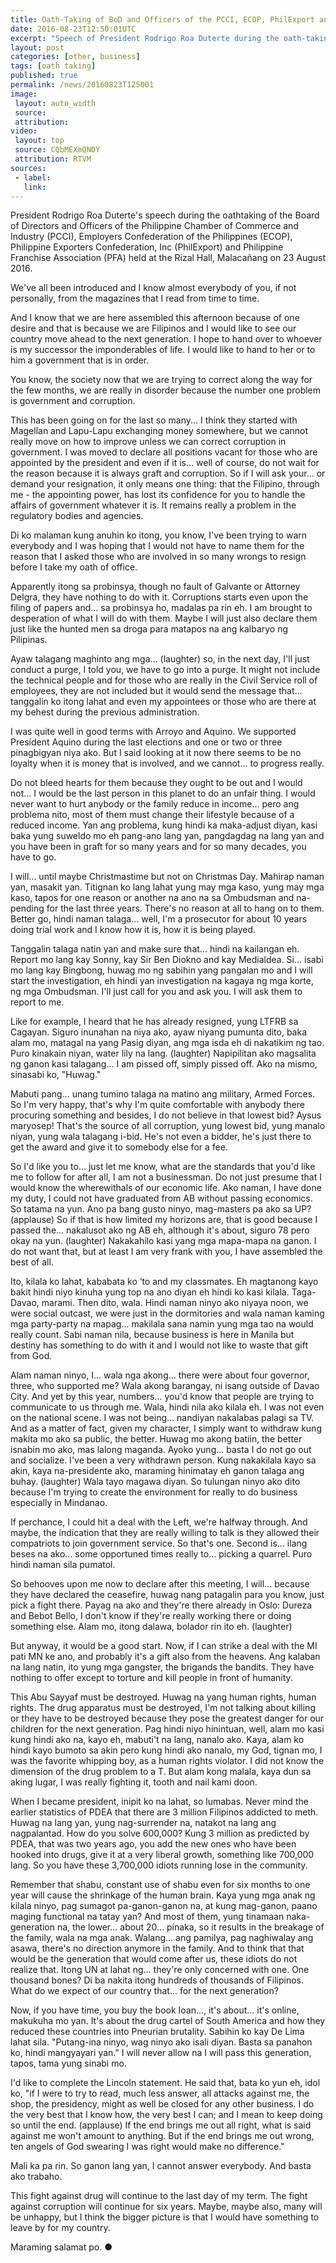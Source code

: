 ```yaml
---
title: Oath-Taking of BoD and Officers of the PCCI, ECOP, PhilExport and PFA
date: 2016-08-23T12:50:01UTC
excerpt: "Speech of President Rodrigo Roa Duterte during the oath-taking ceremony of the Board of Directors and Officers of the PCCI, ECOP, PhilExport and PFA at the Rizal Hall, Malacañang on August 23, 2016."
layout: post
categories: [other, business]
tags: [oath taking]
published: true
permalink: /news/20160823T125001
image:
 layout: auto_width
 source: 
 attribution: 
video:
 layout: top
 source: CQbMEXmQNDY
 attribution: RTVM 
sources:
 - label:
   link:
---
```


President Rodrigo Roa Duterte's speech during the oathtaking of the Board of Directors and Officers of the Philippine Chamber of Commerce and Industry (PCCI), Employers Confederation of the Philippines (ECOP), Philippine Exporters Confederation, Inc (PhilExport) and Philippine Franchise Association (PFA) held at the Rizal Hall, Malacañang on 23 August 2016.

We've all been introduced and I know almost everybody of you, if not personally, from the magazines that I read from time to time.

And I know that we are here assembled this afternoon because of one desire and that is because we are Filipinos and I would like to see our country move ahead to the next generation. I hope to hand over to whoever is my successor the imponderables of life. I would like to hand to her or to him a government that is in order.

You know, the society now that we are trying to correct along the way for the few months, we are really in disorder because the number one problem is government and corruption. 

This has been going on for the last so many... I think they started with Magellan and Lapu-Lapu exchanging money somewhere, but we cannot really move on how to improve unless we can correct corruption in government. I was moved to declare all positions vacant for those who are appointed by the president and even if it is... well of course, do not wait for the reason because it is always graft and corruption. So if I will ask your... or demand your resignation, it only means one thing: that the Filipino, through me - the appointing power, has lost its confidence for you to handle the affairs of government whatever it is. It remains really a problem in the regulatory bodies and agencies.

Di ko malaman kung anuhin ko itong, you know, I've been trying to warn everybody and I was hoping that I would not have to name them for the reason that I asked those who are involved in so many wrongs to resign before I take my oath of office. 

Apparently itong sa probinsya, though no fault of Galvante or Attorney Delgra, they have nothing to do with it. Corruptions starts even upon the filing of papers and... sa probinsya ho, madalas pa rin eh. I am brought to desperation of what I will do with them. Maybe I will just also declare them just like the hunted men sa droga para matapos na ang kalbaryo ng Pilipinas.

Ayaw talagang maghinto ang mga... (laughter) so, in the next day, I'll just conduct a purge, I told you, we have to go into a purge. It might not include the technical people and for those who are really in the Civil Service roll of employees, they are not included but it would send the message that... tanggalin ko itong lahat and even my appointees or those who are there at my behest during the previous administration. 

I was quite well in good terms with Arroyo and Aquino. We supported President Aquino during the last elections and one or two or three pinagbigyan niya ako. But I said looking at it now there seems to be no loyalty when it is money that is involved, and we cannot... to progress really. 

Do not bleed hearts for them because they ought to be out and I would not... I would be the last person in this planet to do an unfair thing. I would never want to hurt anybody or the family reduce in income... pero ang problema nito, most of them must change their lifestyle because of a reduced income. Yan ang problema, kung hindi ka maka-adjust diyan, kasi baka yung suweldo mo eh pang-ano lang yan, pangdagdag na lang yan and you have been in graft for so many years and for so many decades, you have to go. 

I will... until maybe Christmastime but not on Christmas Day. Mahirap naman yan, masakit yan. Titignan ko lang lahat yung may mga kaso, yung may mga kaso, tapos for one reason or another na ano na sa Ombudsman and na-pending for the last three years. There's no reason at all to hang on to them. Better go, hindi naman talaga... well, I'm a prosecutor for about 10 years doing trial work and I know how it is, how it is being played. 

Tanggalin talaga natin yan and make sure that... hindi na kailangan eh. Report mo lang kay Sonny, kay Sir Ben Diokno and kay Medialdea. Si... isabi mo lang kay Bingbong, huwag mo ng sabihin yang pangalan mo and I will start the investigation, eh hindi yan investigation na kagaya ng mga korte, ng mga Ombudsman. I'll just call for you and ask you. I will ask them to report to me. 

Like for example, I heard that he has already resigned, yung LTFRB sa Cagayan. Siguro inunahan na niya ako, ayaw niyang pumunta dito, baka alam mo, matagal na yang Pasig diyan, ang mga isda eh di nakatikim ng tao. Puro kinakain niyan, water lily na lang. (laughter) Napipilitan ako magsalita ng ganon kasi talagang... I am pissed off, simply pissed off. Ako na mismo, sinasabi ko, "Huwag." 

Mabuti pang... unang tumino talaga na matino ang military, Armed Forces. So I'm very happy, that's why I'm quite comfortable with anybody there procuring something and besides, I do not believe in that lowest bid? Aysus maryosep! That's the source of all corruption, yung lowest bid, yung manalo niyan, yung wala talagang i-bid. He's not even a bidder, he's just there to get the award and give it to somebody else for a fee. 

So I'd like you to... just let me know, what are the standards that you'd like me to follow for after all, I am not a businessman. Do not just presume that I would know the wherewithals of our economic life. Ako naman, I have done my duty, I could not have graduated from AB without passing economics. So tatama na yun. Ano pa bang gusto ninyo, mag-masters pa ako sa UP? (applause) So if that is how limited my horizons are, that is good because I passed the... nakalusot ako ng AB eh, although it's about, siguro 78 pero okay na yun. (laughter) Nakakahilo kasi yang mga mapa-mapa na ganon. I do not want that, but at least I am very frank with you, I have assembled the best of all.

Ito, kilala ko lahat, kababata ko ‘to and my classmates. Eh magtanong kayo bakit hindi niyo kinuha yung top na ano diyan eh hindi ko kasi kilala. Taga-Davao, marami. Then dito, wala. Hindi naman ninyo ako niyaya noon, we were social outcast, we were just in the dormitories and wala naman kaming mga party-party na mapag... makilala sana namin yung mga tao na would really count. Sabi naman nila, because business is here in Manila but destiny has something to do with it and I would not like to waste that gift from God.

Alam naman ninyo, I... wala nga akong... there were about four governor, three, who supported me? Wala akong barangay, ni isang outside of Davao City. And yet by this year, numbers... you'd know that people are trying to communicate to us through me. Wala, hindi nila ako kilala eh. I was not even on the national scene. I was not being... nandiyan nakalabas palagi sa TV. And as a matter of fact, given my character, I simply want to withdraw kung makita mo ako sa public, the better. Huwag mo akong batiin, the better isnabin mo ako, mas lalong maganda. Ayoko yung... basta I do not go out and socialize. I've been a very withdrawn person. Kung nakakilala kayo sa akin, kaya na-presidente ako, maraming hinimatay eh ganon talaga ang buhay. (laughter) Wala tayo magawa diyan. So tulungan ninyo ako dito because I'm trying to create the environment for really to do business especially in Mindanao.

If perchance, I could hit a deal with the Left, we're halfway through. And maybe, the indication that they are really willing to talk is they allowed their compatriots to join government service. So that's one. Second is... ilang beses na ako... some opportuned times really to... picking a quarrel. Puro hindi naman sila pumatol. 

So behooves upon me now to declare after this meeting, I will... because they have declared the ceasefire, huwag nang patagalin para you know, just pick a fight there. Payag na ako and they're there already in Oslo: Dureza and Bebot Bello, I don't know if they're really working there or doing something else. Alam mo, itong dalawa, bolador rin ito eh. (laughter) 

But anyway, it would be a good start. Now, if I can strike a deal with the MI pati MN ke ano, and probably it's a gift also from the heavens. Ang kalaban na lang natin, ito yung mga gangster, the brigands the bandits. They have nothing to offer except to torture and kill people in front of humanity. 

This Abu Sayyaf must be destroyed. Huwag na yang human rights, human rights. The drug apparatus must be destroyed, I'm not talking about killing or they have to be destroyed because they pose the greatest danger for our children for the next generation. Pag hindi niyo hinintuan, well, alam mo kasi kung hindi ako na, kayo eh, mabuti't na lang, nanalo ako. Kaya, alam ko hindi kayo bumoto sa akin pero kung hindi ako nanalo, my God, tignan mo, I was the favorite whipping boy, as a human rights violator. I did not know the dimension of the drug problem to a T. But alam kong malala, kaya dun sa aking lugar, I was really fighting it, tooth and nail kami doon. 

When I became president, inipit ko na lahat, so lumabas. Never mind the earlier statistics of PDEA that there are 3 million Filipinos addicted to meth. Huwag na lang yan, yung nag-surrender na, natakot na lang ang nagpalantad. How do you solve 600,000? Kung 3 million as predicted by PDEA, that was two years ago, you add the new ones who have been hooked into drugs, give it at a very liberal growth, something like 700,000 lang. So you have these 3,700,000 idiots running lose in the community. 

Remember that shabu, constant use of shabu even for six months to one year will cause the shrinkage of the human brain. Kaya yung mga anak ng kilala ninyo, pag sumagot pa-ganon-ganon na, at kung mag-ganon, paano maging functional na tatay yan? And most of them, yung tinamaan naka-generation na, the lower... about 20... pinaka, so it results in the breakage of the family, wala na mga anak. Walang... ang pamilya, pag naghiwalay ang asawa, there's no direction anymore in the family. And to think that that would be the generation that would come after us, these idiots do not realize that. Itong UN at lahat ng... they're only concerned with one. One thousand bones? Di ba nakita itong hundreds of thousands of Filipinos. What do we expect of our country that... for the next generation? 

Now, if you have time, you buy the book Ioan..., it's about... it's online, makukuha mo yan. It's about the drug cartel of South America and how they reduced these countries into Pneurian brutality. Sabihin ko kay De Lima lahat sila. "Putang-ina ninyo, wag ninyo ako isali diyan. Basta sa panahon ko, hindi mangyayari yan." I will never allow na I will pass this generation, tapos, tama yung sinabi mo. 

I'd like to complete the Lincoln statement. He said that, bata ko yun eh, idol ko, "if I were to try to read, much less answer, all attacks against me, the shop, the presidency, might as well be closed for any other business. I do the very best that I know how, the very best I can; and I mean to keep doing so until the end. (applause) If the end brings me out all right, what is said against me won't amount to anything. But if the end brings me out wrong, ten angels of God swearing I was right would make no difference."

Mali ka pa rin. So ganon lang yan, I cannot answer everybody. And basta ako trabaho. 

This fight against drug will continue to the last day of my term. The fight against corruption will continue for six years. Maybe, maybe also, many will be unhappy, but I think the bigger picture is that I would have something to leave by for my country. 

Maraming salamat po.
&#x25cf;
